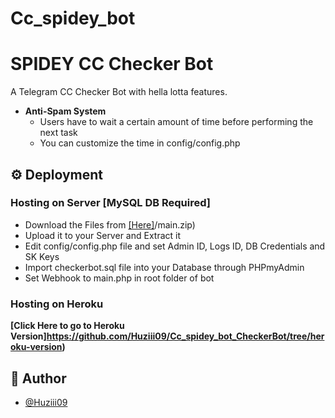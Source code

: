 # Cc_spidey_bot

# SPIDEY CC Checker Bot

A Telegram CC Checker Bot with hella lotta features.
- **Anti-Spam System**
    - Users have to wait a certain amount of time before performing the next task
    - You can customize the time in config/config.php



  
## ⚙️ Deployment

### Hosting on Server [MySQL DB Required]

 - Download the Files from [[Here]](https://github.com/Huziii09/Cc_spidey_bot_CheckerBo)/main.zip)
 - Upload it to your Server and Extract it
 - Edit config/config.php file and set Admin ID, Logs ID, DB Credentials and SK Keys
 - Import checkerbot.sql file into your Database through PHPmyAdmin
 - Set Webhook to main.php in root folder of bot 

### Hosting on Heroku
**[Click Here to go to Heroku Version]https://github.com/Huziii09/Cc_spidey_bot_CheckerBot/tree/heroku-version)**


## 🎯 Author

- [@Huziii09](https://www.github.com/Huziii09)

